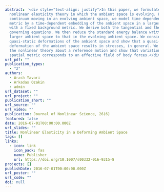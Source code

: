 ```yaml
---
abstract: '<div style="text-align: justify">In this paper, we formulate a
  nonlinear elasticity theory in which the ambient space is evolving. For a
  continuum moving in an evolving ambient space, we model time dependency of the
  metric by a time-dependent embedding of the ambient space in a larger manifold
  with a fixed background metric. We derive both the tangential and the normal
  governing equations. We then reduce the standard energy balance written in the
  larger ambient space to that in the evolving ambient space. We consider
  quasi-static deformations of the ambient space and show that a quasi-static
  deformation of the ambient space results in stresses, in general. We linearize
  the nonlinear theory about a reference motion and show that variation of the
  spatial metric corresponds to an effective field of body forces.</div>'
url_pdf: ""
publication_types:
  - "2"
authors:
  - Arash Yavari
  - Arkadas Ozakin
  - admin
url_dataset: ""
url_project: ""
publication_short: ""
url_source: ""
url_video: ""
publication: Journal of Nonlinear Science, 26(6)
featured: false
date: 2016-07-01T00:00:00.000Z
url_slides: ""
title: Nonlinear Elasticity in a Deforming Ambient Space
tags: []
links:
  - icon: link
    icon_pack: fas
    name: Publisher
    url: https://doi.org/10.1007/s00332-016-9315-8
projects: []
publishDate: 2016-07-01T00:00:00.000Z
url_poster: ""
url_code: ""
doi: null
---
```

